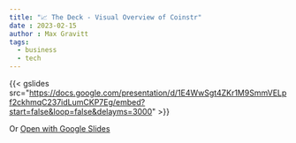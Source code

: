 ```yaml
---
title: "📈 The Deck - Visual Overview of Coinstr"
date : 2023-02-15
author : Max Gravitt
tags: 
  - business
  - tech
---
```


{{< gslides src="https://docs.google.com/presentation/d/1E4WwSgt4ZKr1M9SmmVELpf2ckhmqC237idLumCKP7Eg/embed?start=false&loop=false&delayms=3000" >}}

Or [Open with Google Slides](https://docs.google.com/presentation/d/1E4WwSgt4ZKr1M9SmmVELpf2ckhmqC237idLumCKP7Eg)

